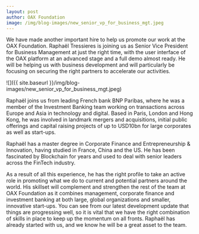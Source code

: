 ```yaml
---
layout: post
author: OAX Foundation
image: /img/blog-images/new_senior_vp_for_business_mgt.jpeg
---
```


We have made another important hire to help us promote our work at the OAX Foundation. Raphaël Tressieres is joining us as Senior Vice President for Business Management at just the right time, with the user interface of the OAX platform at an advanced stage and a full demo almost ready. He will be helping us with business development and will particularly be focusing on securing the right partners to accelerate our activities.

![]({{ site.baseurl }}/img/blog-images/new_senior_vp_for_business_mgt.jpeg)

Raphaël joins us from leading French bank BNP Paribas, where he was a member of the Investment Banking team working on transactions across Europe and Asia in technology and digital. Based in Paris, London and Hong Kong, he was involved in landmark mergers and acquisitions, initial public offerings and capital raising projects of up to USD10bn for large corporates as well as start-ups.

Raphaël has a master degree in Corporate Finance and Entrepreneurship & Innovation, having studied in France, China and the US. He has been fascinated by Blockchain for years and used to deal with senior leaders across the FinTech industry.

As a result of all this experience, he has the right profile to take an active role in promoting what we do to current and potential partners around the world. His skillset will complement and strengthen the rest of the team at OAX Foundation as it combines management, corporate finance and investment banking at both large, global organizations and smaller, innovative start-ups. You can see from our latest development update that things are progressing well, so it is vital that we have the right combination of skills in place to keep up the momentum on all fronts. Raphaël has already started with us, and we know he will be a great asset to the team.
